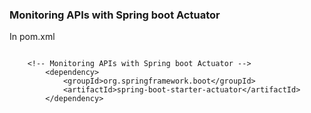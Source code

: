### Monitoring APIs with Spring boot Actuator


In pom.xml



```

	<!-- Monitoring APIs with Spring boot Actuator -->
		<dependency>
			<groupId>org.springframework.boot</groupId>
			<artifactId>spring-boot-starter-actuator</artifactId>
		</dependency>




```
